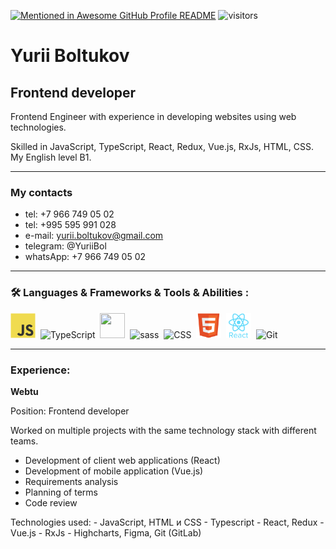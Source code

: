 [![Mentioned in Awesome GitHub Profile README](https://awesome.re/mentioned-badge-flat.svg)](https://github.com/abhisheknaiidu/awesome-github-profile-readme)
<img src="https://komarev.com/ghpvc/?username=YuriiBoltukov&style=flat&color=lightgrey" alt="visitors"/>



# Yurii Boltukov
## Frontend developer

Frontend Engineer with experience in developing websites using web technologies.

Skilled in JavaScript, TypeScript, React, Redux, Vue.js, RxJs, HTML, CSS.
My English level B1.

---

### My contacts
* tel: +7 966 749 05 02
* tel: +995 595 991 028
* e-mail: yurii.boltukov@gmail.com
* telegram: @YuriiBol
* whatsApp: +7 966 749 05 02


---

### :hammer_and_wrench: Languages & Frameworks & Tools & Abilities :
<div>
  <img src="https://github.com/devicons/devicon/blob/master/icons/javascript/javascript-original.svg" title="JavaScript" alt="JavaScript" width="40" height="40"/>&nbsp;
  <img src="https://cdn.jsdelivr.net/gh/devicons/devicon/icons/typescript/typescript-original.svg" title="TypeScript" alt="TypeScript" width="40" height="40"/>&nbsp;
  <img src="https://cdn.jsdelivr.net/gh/devicons/devicon/icons/vuejs/vuejs-original-wordmark.svg"  width="40" height="40" />&nbsp;
  <img src="https://cdn.jsdelivr.net/gh/devicons/devicon/icons/sass/sass-original.svg" title="sass" alt="sass" width="40" height="40"/>&nbsp;
  <img src="https://cdn.jsdelivr.net/gh/devicons/devicon/icons/css3/css3-original.svg" title="CSS3" alt="CSS" width="40" height="40"/>&nbsp;
  <img src="https://github.com/devicons/devicon/blob/master/icons/html5/html5-original.svg" title="HTML5" alt="HTML" width="40" height="40"/>&nbsp;
  <img src="https://github.com/devicons/devicon/blob/master/icons/react/react-original-wordmark.svg" title="react" alt="react" width="40" height="40"/>&nbsp;
  <img src="https://cdn.jsdelivr.net/gh/devicons/devicon/icons/git/git-original.svg" title="Git" alt="Git" width="40" height="40"/>&nbsp;
</div>

---

### Experience:

__Webtu__


   Position: Frontend developer

   Worked on multiple projects with the same technology stack with different teams.

   - Development of client web applications (React)
   - Development of mobile application (Vue.js)
   - Requirements analysis
   - Planning of terms
   - Code review

  Technologies used:
    - JavaScript, HTML и CSS
    - Typescript
    - React, Redux
    - Vue.js
    - RxJs
    - Highcharts, Figma, Git (GitLab)
